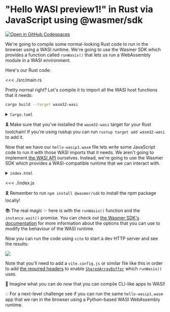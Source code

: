 # "Hello WASI preview1!" in Rust via JavaScript using @wasmer/sdk

[![Open in GitHub Codespaces](https://github.com/codespaces/badge.svg)](https://codespaces.new/jcbhmr/webassemblybyexample.dev?quickstart=1&devcontainer_path=.devcontainer%2Fhello-wasip1-rs-js-wasmer-sdk%2Fdevcontainer.json)

We're going to compile some normal-looking Rust code to run in the browser using a WASI runtime. We're going to use the Wasmer SDK which provides a function called `runWasix()` that lets us run a WebAssembly module in a WASI environment.

Here's our Rust code:

<<< ./src/main.rs

Pretty normal right? Let's compile it to import all the WASI host functions that it needs:

```sh
cargo build --target wasm32-wasi
```

<details><summary><code>Cargo.toml</code></summary>

<<< ./Cargo.toml

</details>

🎗️ Make sure that you've installed the `wasm32-wasi` target for your Rust toolchain! If you're using rustup you can run `rustup target add wasm32-wasi` to add it.

Now that we have our `hello-wasip1.wasm` file lets write some JavaScript code to run it with those WASI imports that it needs. We aren't going to implement [the WASI API](https://wasix.org/docs/api-reference) ourselves. Instead, we're going to use the Wasmer SDK which provides a WASI-compatible runtime that we can interact with.

<details><summary><code>index.html</code></summary>

<<< ./index.html

</details>

<<< ./index.js

🎗️ Remember to run `npm install @wasmer/sdk` to install the npm package locally!

📚 The real magic ✨ here is with the `runWasix()` function and the `instance.wait()` promise. You can check out [the Wasmer SDK's documentation](https://wasmerio.github.io/wasmer-js/) for more information about the options that you can use to modify the behaviour of the WASI runtime.

Now you can run the code using `vite` to start a dev HTTP server and see the results:

![](https://i.imgur.com/voeSZqf.png)

Note that you'll need to add a `vite.config.js` or similar file like this in order to add [the required headers](https://web.dev/articles/coop-coep) to enable [`SharedArrayBuffer`](https://developer.mozilla.org/en-US/docs/Web/JavaScript/Reference/Global_Objects/SharedArrayBuffer) which `runWasix()` uses.

🤩 Imagine what you can do now that you can compile CLI-like apps to WASI!

💡 For a next-level challenge see if you can run the same `hello-wasip1.wasm` app that we ran in the browser using a Python-based WASI WebAssembly runtime.
